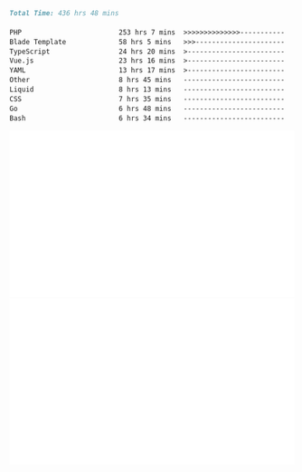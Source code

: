 <!--START_SECTION:waka-->

```markdown
Total Time: 436 hrs 48 mins

PHP                        253 hrs 7 mins  >>>>>>>>>>>>>>-----------   56.81 %
Blade Template             58 hrs 5 mins   >>>----------------------   13.04 %
TypeScript                 24 hrs 20 mins  >------------------------   05.46 %
Vue.js                     23 hrs 16 mins  >------------------------   05.22 %
YAML                       13 hrs 17 mins  >------------------------   02.98 %
Other                      8 hrs 45 mins   -------------------------   01.96 %
Liquid                     8 hrs 13 mins   -------------------------   01.85 %
CSS                        7 hrs 35 mins   -------------------------   01.70 %
Go                         6 hrs 48 mins   -------------------------   01.53 %
Bash                       6 hrs 34 mins   -------------------------   01.48 %
```

<!--END_SECTION:waka-->
<p align="center">
    <img src="https://raw.githubusercontent.com/rjp2525/rjp2525/output/generated/overview.svg">
    <img src="https://raw.githubusercontent.com/rjp2525/rjp2525/output/generated/languages.svg">
</p>
